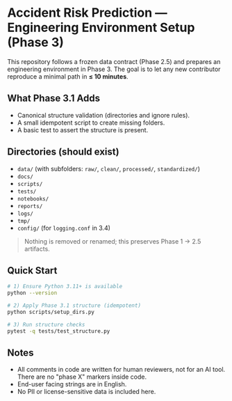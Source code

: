 # Accident Risk Prediction — Engineering Environment Setup (Phase 3)

This repository follows a frozen data contract (Phase 2.5) and prepares an engineering environment in Phase 3.
The goal is to let any new contributor reproduce a minimal path in **≤ 10 minutes**.

## What Phase 3.1 Adds
- Canonical structure validation (directories and ignore rules).
- A small idempotent script to create missing folders.
- A basic test to assert the structure is present.

## Directories (should exist)
- `data/` (with subfolders: `raw/`, `clean/`, `processed/`, `standardized/`)
- `docs/`
- `scripts/`
- `tests/`
- `notebooks/`
- `reports/`
- `logs/`
- `tmp/`
- `config/` (for `logging.conf` in 3.4)

> Nothing is removed or renamed; this preserves Phase 1 → 2.5 artifacts.

## Quick Start
```bash
# 1) Ensure Python 3.11+ is available
python --version

# 2) Apply Phase 3.1 structure (idempotent)
python scripts/setup_dirs.py

# 3) Run structure checks
pytest -q tests/test_structure.py
```

## Notes
- All comments in code are written for human reviewers, not for an AI tool. There are no "phase X" markers inside code.
- End-user facing strings are in English.
- No PII or license-sensitive data is included here.
